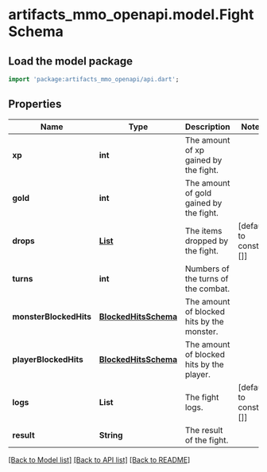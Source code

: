 # artifacts_mmo_openapi.model.FightSchema

## Load the model package
```dart
import 'package:artifacts_mmo_openapi/api.dart';
```

## Properties
Name | Type | Description | Notes
------------ | ------------- | ------------- | -------------
**xp** | **int** | The amount of xp gained by the fight. | 
**gold** | **int** | The amount of gold gained by the fight. | 
**drops** | [**List<DropSchema>**](DropSchema.md) | The items dropped by the fight. | [default to const []]
**turns** | **int** | Numbers of the turns of the combat. | 
**monsterBlockedHits** | [**BlockedHitsSchema**](BlockedHitsSchema.md) | The amount of blocked hits by the monster. | 
**playerBlockedHits** | [**BlockedHitsSchema**](BlockedHitsSchema.md) | The amount of blocked hits by the player. | 
**logs** | **List<String>** | The fight logs. | [default to const []]
**result** | **String** | The result of the fight. | 

[[Back to Model list]](../README.md#documentation-for-models) [[Back to API list]](../README.md#documentation-for-api-endpoints) [[Back to README]](../README.md)


